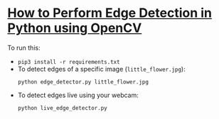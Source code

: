 # [How to Perform Edge Detection in Python using OpenCV]()
To run this:
- `pip3 install -r requirements.txt`
- To detect edges of a specific image (`little_flower.jpg`):
    ```
    python edge_detector.py little_flower.jpg
    ```
- To detect edges live using your webcam:
    ```
    python live_edge_detector.py
    ```
